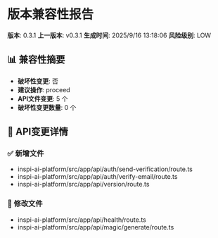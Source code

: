 # 版本兼容性报告

**版本**: 0.3.1
**上一版本**: v0.3.1
**生成时间**: 2025/9/16 13:18:06
**风险级别**: LOW

## 📊 兼容性摘要

- **破坏性变更**: 否
- **建议操作**: proceed
- **API文件变更**: 5 个
- **破坏性变更数量**: 0 个

## 🔄 API变更详情

### ✅ 新增文件
- inspi-ai-platform/src/app/api/auth/send-verification/route.ts
- inspi-ai-platform/src/app/api/auth/verify-email/route.ts
- inspi-ai-platform/src/app/api/version/route.ts

### 📝 修改文件
- inspi-ai-platform/src/app/api/health/route.ts
- inspi-ai-platform/src/app/api/magic/generate/route.ts

